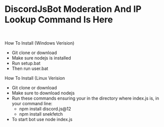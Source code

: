 # DiscordJsBot Moderation And IP Lookup Command Is Here 

<br>

How To Install (Windows Verision)
- Git clone or download 
- Make sure nodejs is installed 
- Run setup.bat
- Then run user.bat

How To Install (Linux Verision
- Git clone or download
- Make sure to download nodejs
- Run these commands ensuring your in the directory where index.js is, in your command line: 
  - npm install discord.js@12
  - npm install snekfetch
- To start bot use node index.js
